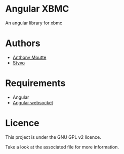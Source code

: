 # Angular XBMC

An angular library for xbmc

# Authors

* [Anthony Moutte](https://github.com/instabledesign)
* [Styvo](https://github.com/FullMoonIssue)

# Requirements

* Angular
* [Angular websocket](https://github.com/instabledesign/angular-websocket)

# Licence

This project is under the GNU GPL v2 licence.

Take a look at the associated file for more information.
